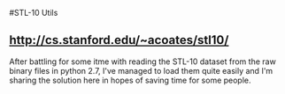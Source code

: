 #STL-10 Utils
## http://cs.stanford.edu/~acoates/stl10/

After battling for some itme with reading the STL-10 dataset from the raw binary files in python 2.7, I've managed to load them quite easily and I'm sharing the solution here in hopes of saving time for some people.

